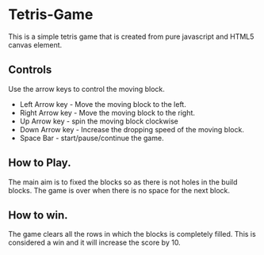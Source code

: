# Tetris-Game
This is a simple tetris game that is created from pure javascript and HTML5 canvas element.

## Controls
Use the arrow keys to control the moving block.
- Left Arrow key - Move the moving block to the left.
- Right Arrow key - Move the moving block to the right.
- Up Arrow key - spin the moving block clockwise
- Down Arrow key - Increase the dropping speed of the moving block.
- Space Bar - start/pause/continue the game.

## How to Play.
The main aim is to fixed the blocks so as there is not holes in the build blocks.
The game is over when there is no space for the next block.

## How to win.
The game clears all the rows in which the blocks is completely filled.
This is considered a win and it will increase the score by 10.
